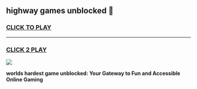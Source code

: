 
## highway games unblocked 👋
<h3>
<a href="https://premium.freeplayer.one?title=highway_games_unblocked&ref=13F">CLICK TO PLAY</a></h3>
<hr>

<h3>
<a href="https://premium.freeplayer.one?title=highway_games_unblocked&ref=13F">CLICK 2 PLAY</a>
  
</h3>

<a href="https://premium.freeplayer.one?title=highway_games_unblocked&ref=12F/"><img src="https://clearcache.store/games.png"></a>


**worlds hardest game unblocked: Your Gateway to Fun and Accessible Online Gaming**
